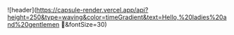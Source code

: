 ![header](https://capsule-render.vercel.app/api?height=250&type=waving&color=timeGradient&text=Hello,%20ladies%20and%20gentlemen :person_in_tuxedo:&fontSize=30)

